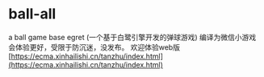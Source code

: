 # ball-all
a ball game  base egret   (一个基于白鹭引擎开发的弹球游戏) 编译为微信小游戏会体验更好，受限于防沉迷，没发布。
欢迎体验web版[https://ecma.xinhailishi.cn/tanzhu/index.html](https://ecma.xinhailishi.cn/tanzhu/index.html)
